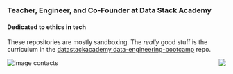 ### Teacher, Engineer, and Co-Founder at Data Stack Academy

#### Dedicated to ethics in tech

These repositories are mostly sandboxing. The *really* good stuff is the curriculum in the [datastackacademy data-engineering-bootcamp](https://github.com/datastackacademy/data-engineering-bootcamp) repo. 


![image contacts](card_contacts.png)
<img align="right"
    src="card_contacts.png" 
    >
